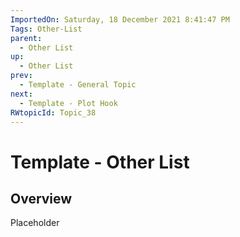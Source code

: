 ```yaml
---
ImportedOn: Saturday, 18 December 2021 8:41:47 PM
Tags: Other-List
parent:
  - Other List
up:
  - Other List
prev:
  - Template - General Topic
next:
  - Template - Plot Hook
RWtopicId: Topic_38
---
```

# Template - Other List
## Overview
Placeholder

